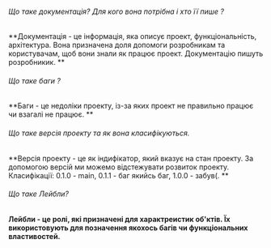 ###### Що таке документація? Для кого вона потрібна і хто її пише ?
**Документація - це інформація, яка описує проект, функціональність, архітектура. Вона призначена доля допомоги розробникам та користувачам, щоб вони знали як працює проект. Документацію пишуть розробникик. **  
 
###### Що таке баги ? 
**Баги - це недоліки проекту, із-за яких проект не правильно працює чи взагалі не працює. **  

###### Що таке версія проекту та як вона класифікуються.  
**Версія проекту - це як індифікатор, який вказує на стан проекту. За допомогою версій ми можемо відстежувати розвиток проекту. Класифікації: 0.1.0 - main, 0.1.1 - баг якийсь баг, 1.0.0 - забув(. **  

###### Що таке Лейбли?
**Лейбли - це ролі, які призначені для характреистик об'ктів. Їх використовують для позначення якохось багів чи функціональних властивостей.**  

